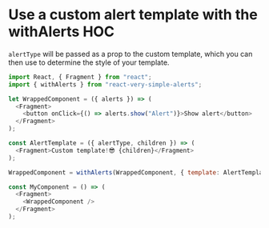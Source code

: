 # Use a custom alert template with the withAlerts HOC

`alertType` will be passed as a prop to the custom template, which you can then use to determine the style of your template.

```javascript
import React, { Fragment } from "react";
import { withAlerts } from "react-very-simple-alerts";

let WrappedComponent = ({ alerts }) => (
  <Fragment>
    <button onClick={() => alerts.show("Alert")}>Show alert</button>
  </Fragment>
);

const AlertTemplate = ({ alertType, children }) => (
  <Fragment>Custom template!😎 {children}</Fragment>
);

WrappedComponent = withAlerts(WrappedComponent, { template: AlertTemplate });

const MyComponent = () => (
  <Fragment>
    <WrappedComponent />
  </Fragment>
);
```
